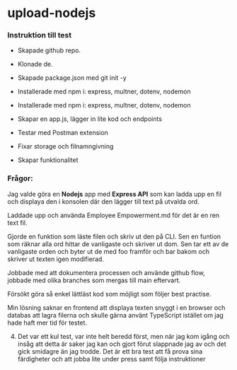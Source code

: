 # upload-nodejs

### Instruktion till test

- Skapade github repo.
- Klonade de.
- Skapade package.json med git init -y
- Installerade med npm i: express, multner, dotenv, nodemon

- Installerade med npm i: express, multner, dotenv, nodemon

- Skapar en app.js, lägger in lite kod och endpoints
- Testar med Postman extension
- Fixar storage och filnamngivning
- Skapar funktionalitet

### Frågor:

Jag valde göra en **Nodejs** app med **Express API** som kan ladda upp en fil och displaya den i konsolen där den lägger till text på utvalda ord.

Laddade upp och använda Employee Empowerment.md för det är en ren text fil.

Gjorde en funktion som läste filen och skriv ut den på CLI. Sen en funtion som räknar alla ord hittar de vanligaste och skriver ut dom. Sen tar ett av de vanligaste orden och byter ut de med foo framför och bar bakom och skriver ut texten igen modifierad.

Jobbade med att dokumentera processen och använde github flow, jobbade med olika branches som mergas till main eftervart. 

Försökt göra så enkel lättläst kod som möjligt som följer best practise.

Min lösning saknar en frontend att displaya texten snyggt i en browser och databas att lagra filerna och skulle gärna använt TypeScript istället om jag hade haft mer tid för testet.

4. Det var ett kul test, var inte helt beredd först, men när jag kom igång och insåg att detta är saker jag kan och gjort förut slappnade jag av och det gick smidagre än jag trodde. Det är ett bra test att få prova sina färdigheter och att jobba lite under press samt följa instruktioner
